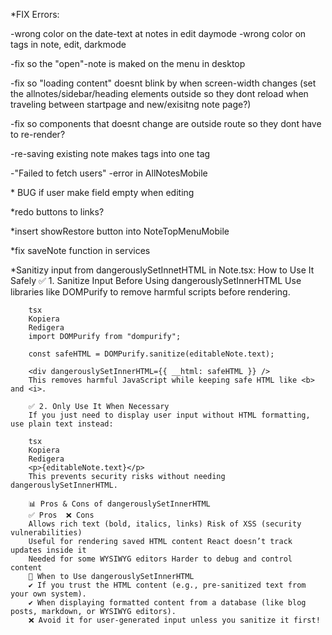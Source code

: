 \*FIX Errors:

-wrong color on the date-text at notes in edit daymode
-wrong color on tags in note, edit, darkmode

-fix so the "open"-note is maked on the menu in desktop

-fix so "loading content" doesnt blink by when screen-width changes
(set the allnotes/sidebar/heading elements outside so they dont reload when traveling between startpage and new/exisitng note page?)

-fix so components that doesnt change are outside route so they dont have to re-render?

-re-saving existing note makes tags into one tag

-"Failed to fetch users" -error in AllNotesMobile

\* BUG if user make field empty when editing

\*redo buttons to links?

\*insert showRestore button into NoteTopMenuMobile

\*fix saveNote function in services

<!-- \*allnotes-page if the list is long enought do the list get cut off at the bottom -->

\*Sanitizy input from dangerouslySetInnetHTML in Note.tsx:
How to Use It Safely
✅ 1. Sanitize Input Before Using dangerouslySetInnerHTML
Use libraries like DOMPurify to remove harmful scripts before rendering.

        tsx
        Kopiera
        Redigera
        import DOMPurify from "dompurify";

        const safeHTML = DOMPurify.sanitize(editableNote.text);

        <div dangerouslySetInnerHTML={{ __html: safeHTML }} />
        This removes harmful JavaScript while keeping safe HTML like <b> and <i>.

        ✅ 2. Only Use It When Necessary
        If you just need to display user input without HTML formatting, use plain text instead:

        tsx
        Kopiera
        Redigera
        <p>{editableNote.text}</p>
        This prevents security risks without needing dangerouslySetInnerHTML.

        📊 Pros & Cons of dangerouslySetInnerHTML
        ✅ Pros	❌ Cons
        Allows rich text (bold, italics, links)	Risk of XSS (security vulnerabilities)
        Useful for rendering saved HTML content	React doesn’t track updates inside it
        Needed for some WYSIWYG editors	Harder to debug and control content
        🚀 When to Use dangerouslySetInnerHTML
        ✔ If you trust the HTML content (e.g., pre-sanitized text from your own system).
        ✔ When displaying formatted content from a database (like blog posts, markdown, or WYSIWYG editors).
        ❌ Avoid it for user-generated input unless you sanitize it first!
